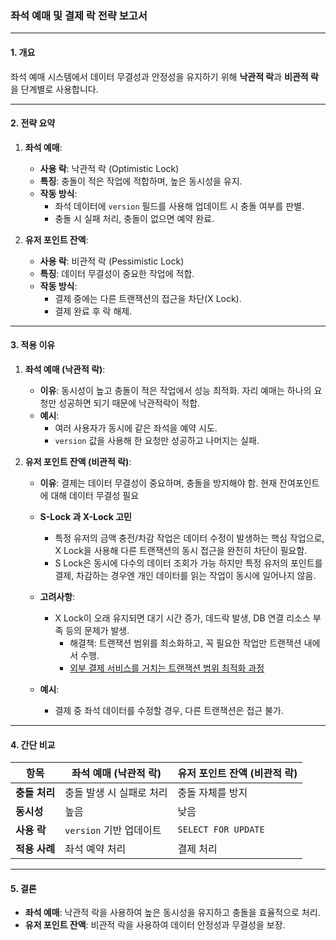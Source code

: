 ### **좌석 예매 및 결제 락 전략 보고서**

---

#### **1. 개요**

좌석 예매 시스템에서 데이터 무결성과 안정성을 유지하기 위해 **낙관적 락**과 **비관적 락**을 단계별로 사용합니다.

---

#### **2. 전략 요약**

1. **좌석 예매**:

   - **사용 락**: 낙관적 락 (Optimistic Lock)
   - **특징**: 충돌이 적은 작업에 적합하며, 높은 동시성을 유지.
   - **작동 방식**:
     - 좌석 데이터에 `version` 필드를 사용해 업데이트 시 충돌 여부를 판별.
     - 충돌 시 실패 처리, 충돌이 없으면 예약 완료.

2. **유저 포인트 잔액**:
   - **사용 락**: 비관적 락 (Pessimistic Lock)
   - **특징**: 데이터 무결성이 중요한 작업에 적합.
   - **작동 방식**:
     - 결제 중에는 다른 트랜잭션의 접근을 차단(X Lock).
     - 결제 완료 후 락 해제.

---

#### **3. 적용 이유**

1. **좌석 예매 (낙관적 락)**:

   - **이유**: 동시성이 높고 충돌이 적은 작업에서 성능 최적화. 자리 예매는 하나의 요청만 성공하면 되기 때문에 낙관적락이 적합.
   - **예시**:
     - 여러 사용자가 동시에 같은 좌석을 예약 시도.
     - `version` 값을 사용해 한 요청만 성공하고 나머지는 실패.

2. **유저 포인트 잔액 (비관적 락)**:

   - **이유**: 결제는 데이터 무결성이 중요하며, 충돌을 방지해야 함. 현재 잔여포인트에 대해 데이터 무결성 필요
   - **S-Lock 과 X-Lock 고민**

     - 특정 유저의 금액 충전/차감 작업은 데이터 수정이 발생하는 핵심 작업으로, X Lock을 사용해 다른 트랜잭션의 동시 접근을 완전히 차단이 필요함.
     - S Lock은 동시에 다수의 데이터 조회가 가능 하지만 특정 유저의 포인트를 결제, 차감하는 경우엔 개인 데이터를 읽는 작업이 동시에 일어나지 않음.

   - **고려사항**:
     - X Lock이 오래 유지되면 대기 시간 증가, 데드락 발생, DB 연결 리소스 부족 등의 문제가 발생.
       - 해결책: 트랜잭션 범위를 최소화하고, 꼭 필요한 작업만 트랜잭션 내에서 수행.
       - [외부 결제 서비스를 거치는 트랜잭션 범위 최적화 과정](/doc/report/외부결제서비스.md)
   - **예시**:
     - 결제 중 좌석 데이터를 수정할 경우, 다른 트랜잭션은 접근 불가.

---

#### **4. 간단 비교**

| **항목**      | **좌석 예매 (낙관적 락)** | **유저 포인트 잔액 (비관적 락)** |
| ------------- | ------------------------- | -------------------------------- |
| **충돌 처리** | 충돌 발생 시 실패로 처리  | 충돌 자체를 방지                 |
| **동시성**    | 높음                      | 낮음                             |
| **사용 락**   | `version` 기반 업데이트   | `SELECT FOR UPDATE`              |
| **적용 사례** | 좌석 예약 처리            | 결제 처리                        |

---

#### **5. 결론**

- **좌석 예매**: 낙관적 락을 사용하여 높은 동시성을 유지하고 충돌을 효율적으로 처리.
- **유저 포인트 잔액**: 비관적 락을 사용하여 데이터 안정성과 무결성을 보장.
